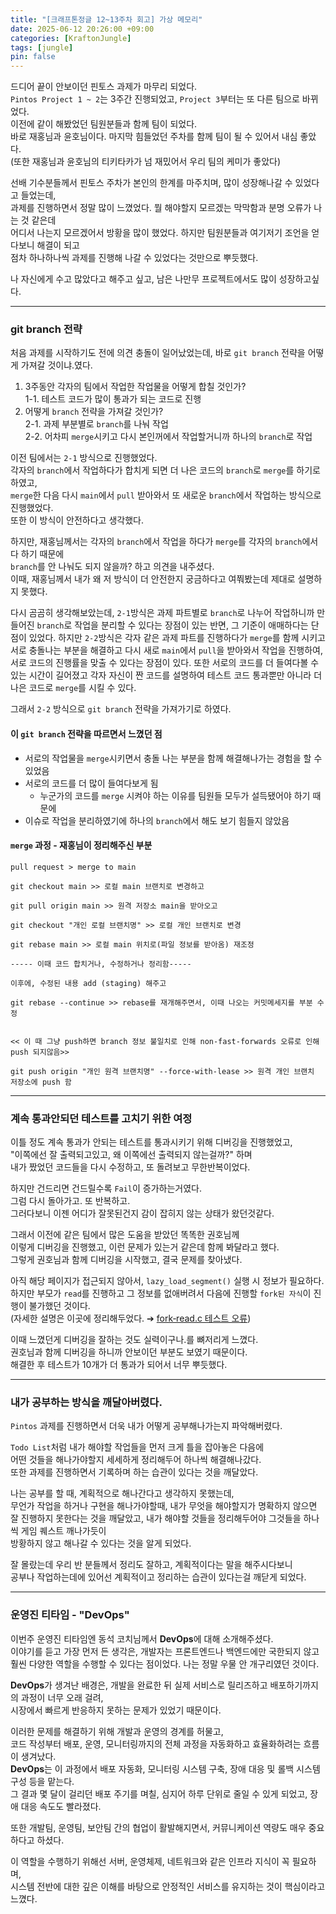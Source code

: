 ```yaml
---
title: "[크래프톤정글 12~13주차 회고] 가상 메모리"
date: 2025-06-12 20:26:00 +09:00
categories: [KraftonJungle]
tags: [jungle]
pin: false
---
```


드디어 끝이 안보이던 핀토스 과제가 마무리 되었다.  
`Pintos Project 1 ~ 2`는 3주간 진행되었고, `Project 3`부터는 또 다른 팀으로 바뀌었다.  
이전에 같이 해봤었던 팀원분들과 함께 팀이 되었다.  
바로 재홍님과 윤호님이다. 마지막 힘들었던 주차를 함께 팀이 될 수 있어서 내심 좋았다.  
(또한 재홍님과 윤호님의 티키타카가 넘 재밌어서 우리 팀의 케미가 좋았다)

선배 기수분들께서 핀토스 주차가 본인의 한계를 마주치며, 많이 성장해나갈 수 있었다고 들었는데,  
과제를 진행하면서 정말 많이 느꼈었다. 뭘 해야할지 모르겠는 막막함과 분명 오류가 나는 것 같은데  
어디서 나는지 모르겠어서 방황을 많이 했었다. 하지만 팀원분들과 여기저기 조언을 얻다보니 해결이 되고  
점차 하나하나씩 과제를 진행해 나갈 수 있었다는 것만으로 뿌듯했다.

나 자신에게 수고 많았다고 해주고 싶고, 남은 나만무 프로젝트에서도 많이 성장하고싶다.

---

### git branch 전략

처음 과제를 시작하기도 전에 의견 충돌이 일어났었는데, 바로 `git branch` 전략을 어떻게 가져갈 것이냐.였다.

1. 3주동안 각자의 팀에서 작업한 작업물을 어떻게 합칠 것인가?  
   1-1. 테스트 코드가 많이 통과가 되는 코드로 진행
2. 어떻게 `branch` 전략을 가져갈 것인가?  
   2-1. 과제 부분별로 `branch`를 나눠 작업  
   2-2. 어차피 `merge`시키고 다시 본인꺼에서 작업할거니까 하나의 `branch`로 작업

이전 팀에서는 `2-1` 방식으로 진행했었다.  
각자의 `branch`에서 작업하다가 합치게 되면 더 나은 코드의 `branch`로 `merge`를 하기로 하였고,  
`merge`한 다음 다시 `main`에서 `pull` 받아와서 또 새로운 `branch`에서 작업하는 방식으로 진행했었다.  
또한 이 방식이 안전하다고 생각했다.

하지만, 재홍님께서는 각자의 `branch`에서 작업을 하다가 `merge`를 각자의 `branch`에서 다 하기 때문에  
`branch`를 안 나눠도 되지 않을까? 하고 의견을 내주셨다.  
이때, 재홍님께서 내가 왜 저 방식이 더 안전한지 궁금하다고 여쭤봤는데 제대로 설명하지 못했다.

다시 곰곰히 생각해보았는데, `2-1`방식은 과제 파트별로 `branch`로 나누어 작업하니까 만들어진 `branch`로 작업을 분리할 수 있다는 장점이 있는 반면, 그 기준이 애매하다는 단점이 있었다. 하지만 `2-2`방식은 각자 같은 과제 파트를 진행하다가 `merge`를 함께 시키고 서로 충돌나는 부분을 해결하고 다시 새로 `main`에서 `pull`을 받아와서 작업을 진행하여, 서로 코드의 진행률을 맞출 수 있다는 장점이 있다. 또한 서로의 코드를 더 들여다볼 수 있는 시간이 길어졌고 각자 자신이 짠 코드를 설명하여 테스트 코드 통과뿐만 아니라 더 나은 코드로 `merge`를 시킬 수 있다.

그래서 `2-2` 방식으로 `git branch` 전략을 가져가기로 하였다.

#### 이 `git branch` 전략을 따르면서 느꼈던 점

- 서로의 작업물을 `merge`시키면서 충돌 나는 부분을 함께 해결해나가는 경험을 할 수 있었음
- 서로의 코드를 더 많이 들여다보게 됨
  - 누군가의 코드를 `merge` 시켜야 하는 이유를 팀원들 모두가 설득됐어야 하기 때문에
- 이슈로 작업을 분리하였기에 하나의 `branch`에서 해도 보기 힘들지 않았음

#### `merge` 과정 - 재홍님이 정리해주신 부분

```
pull request > merge to main

git checkout main >> 로컬 main 브랜치로 변경하고

git pull origin main >> 원격 저장소 main을 받아오고

git checkout "개인 로컬 브랜치명" >> 로컬 개인 브랜치로 변경

git rebase main >> 로컬 main 위치로(파일 정보를 받아옴) 재조정

----- 이때 코드 합치거나, 수정하거나 정리함-----

이후에, 수정된 내용 add (staging) 해주고

git rebase --continue >> rebase를 재개해주면서, 이때 나오는 커밋메세지를 부분 수정


<< 이 때 그냥 push하면 branch 정보 불일치로 인해 non-fast-forwards 오류로 인해 push 되지않음>>

git push origin "개인 원격 브랜치명" --force-with-lease >> 원격 개인 브랜치 저장소에 push 함
```

---

### 계속 통과안되던 테스트를 고치기 위한 여정

이틀 정도 계속 통과가 안되는 테스트를 통과시키기 위해 디버깅을 진행했었고,  
"이쪽에선 잘 출력되고있고, 왜 이쪽에선 출력되지 않는걸까?" 하며  
내가 짰었던 코드들을 다시 수정하고, 또 돌려보고 무한반복이었다.

하지만 건드리면 건드릴수록 `Fail`이 증가하는거였다.  
그럼 다시 돌아가고. 또 반복하고.  
그러다보니 이젠 어디가 잘못된건지 감이 잡히지 않는 상태가 왔던것같다.

그래서 이전에 같은 팀에서 많은 도움을 받았던 똑똑한 권호님께  
이렇게 디버깅을 진행했고, 이런 문제가 있는거 같은데 함께 봐달라고 했다.  
그렇게 권호님과 함께 디버깅을 시작했고, 결국 문제를 찾아냈다.

아직 해당 페이지가 접근되지 않아서, `lazy_load_segment()` 실행 시 정보가 필요하다.  
하지만 부모가 `read`를 진행하고 그 정보를 없애버려서 다음에 진행할 `fork된 자식`이 진행이 불가했던 것이다.  
(자세한 설명은 이곳에 정리해두었다. ➔ [fork‐read.c 테스트 오류](https://github.com/sihyun10/pintos-lab-vm/wiki/fork%E2%80%90read.c-%ED%85%8C%EC%8A%A4%ED%8A%B8-%EC%98%A4%EB%A5%98))

이때 느꼈던게 디버깅을 잘하는 것도 실력이구나.를 뼈저리게 느꼈다.  
권호님과 함께 디버깅을 하니까 안보이던 부분도 보였기 때문이다.  
해결한 후 테스트가 10개가 더 통과가 되어서 너무 뿌듯했다.

---

### 내가 공부하는 방식을 깨달아버렸다.

`Pintos` 과제를 진행하면서 더욱 내가 어떻게 공부해나가는지 파악해버렸다.

`Todo List`처럼 내가 해야할 작업들을 먼저 크게 틀을 잡아놓은 다음에  
어떤 것들을 해나가야할지 세세하게 정리해두어 하나씩 해결해나갔다.  
또한 과제를 진행하면서 기록하며 하는 습관이 있다는 것을 깨달았다.

나는 공부를 할 때, 계획적으로 해나간다고 생각하지 못했는데,  
무언가 작업을 하거나 구현을 해나가야할때, 내가 무엇을 해야할지가 명확하지 않으면  
잘 진행하지 못한다는 것을 깨달았고, 내가 해야할 것들을 정리해두어야 그것들을 하나씩 게임 퀘스트 깨나가듯이  
방황하지 않고 해나갈 수 있다는 것을 알게 되었다.

잘 몰랐는데 우리 반 분들께서 정리도 잘하고, 계획적이다는 말을 해주시다보니  
공부나 작업하는데에 있어선 계획적이고 정리하는 습관이 있다는걸 깨닫게 되었다.

---

### 운영진 티타임 - "DevOps"

이번주 운영진 티타임엔 동석 코치님께서 **DevOps**에 대해 소개해주셨다.  
이야기를 듣고 가장 먼저 든 생각은, 개발자는 프론트엔드나 백엔드에만 국한되지 않고 훨씬 다양한 역할을 수행할 수 있다는 점이었다. 나는 정말 우물 안 개구리였던 것이다.

**DevOps**가 생겨난 배경은, 개발을 완료한 뒤 실제 서비스로 릴리즈하고 배포하기까지의 과정이 너무 오래 걸려,  
시장에서 빠르게 반응하지 못하는 문제가 있었기 때문이다.

이러한 문제를 해결하기 위해 개발과 운영의 경계를 허물고,  
코드 작성부터 배포, 운영, 모니터링까지의 전체 과정을 자동화하고 효율화하려는 흐름이 생겨났다.  
**DevOps**는 이 과정에서 배포 자동화, 모니터링 시스템 구축, 장애 대응 및 롤백 시스템 구성 등을 맡는다.  
그 결과 몇 달이 걸리던 배포 주기를 며칠, 심지어 하루 단위로 줄일 수 있게 되었고, 장애 대응 속도도 빨라졌다.

또한 개발팀, 운영팀, 보안팀 간의 협업이 활발해지면서, 커뮤니케이션 역량도 매우 중요하다고 하셨다.

이 역할을 수행하기 위해선 서버, 운영체제, 네트워크와 같은 인프라 지식이 꼭 필요하며,  
시스템 전반에 대한 깊은 이해를 바탕으로 안정적인 서비스를 유지하는 것이 핵심이라고 느꼈다.
